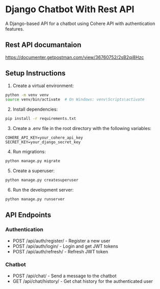 # Django Chatbot With Rest API

A Django-based API for a chatbot using Cohere API with authentication features.

## Rest API documantaion 
https://documenter.getpostman.com/view/36760752/2sB2qi8Hzc

## Setup Instructions

1. Create a virtual environment:
```bash
python -m venv venv
source venv/bin/activate  # On Windows: venv\Scripts\activate
```

2. Install dependencies:
```bash
pip install -r requirements.txt
```

3. Create a .env file in the root directory with the following variables:
```
COHERE_API_KEY=your_cohere_api_key
SECRET_KEY=your_django_secret_key
```

4. Run migrations:
```bash
python manage.py migrate
```

5. Create a superuser:
```bash
python manage.py createsuperuser
```

6. Run the development server:
```bash
python manage.py runserver
```

## API Endpoints

### Authentication
- POST /api/auth/register/ - Register a new user
- POST /api/auth/login/ - Login and get JWT tokens
- POST /api/auth/refresh/ - Refresh JWT token

### Chatbot
- POST /api/chat/ - Send a message to the chatbot
- GET /api/chat/history/ - Get chat history for the authenticated user 


